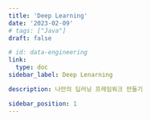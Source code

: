 ```yaml
---
title: 'Deep Learning'
date: '2023-02-09'
# tags: ["Java"]
draft: false

# id: data-engineering
link:
  type: doc
sidebar_label: Deep Lenarning

description: 나만의 딥러닝 프레임워크 만들기

sidebar_position: 1
---
```


